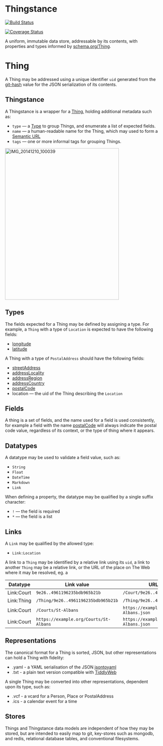 # Thingstance

[![Build Status](https://travis-ci.org/thingstance/thingstance.svg?branch=master)](https://travis-ci.org/thingstance/thingstance)

[![Coverage Status](https://img.shields.io/coveralls/thingstance/thingstance.svg)](https://coveralls.io/r/thingstance/thingstance)

A uniform, immutable data store, addressable by its contents, with properties and types informed by [schema.org/Thing](http://schema.org/Thing).

# Thing

A Thing may be addressed using a unique identifier `uid` generated from the [git-hash](http://git-scm.com/book/en/v2/Git-Internals-Git-Objects) value for the JSON serialization of its contents.

## Thingstance

A Thingstance is a wrapper for a [Thing](#thing), holding additional metadata such as:

* `type` &mdash; a [Type](#types) to group Things, and enumerate a list of expected fields.
* `name` &mdash; a human-readable name for the Thing, which may used to form a [Semantic URL](http://en.wikipedia.org/wiki/Semantic_URL#Slug)
* `tags` &mdash; one or more informal tags for grouping Things.

<a href="https://www.flickr.com/photos/psd/15802043048" title="IMG_20141210_100039 by Paul Downey, on Flickr"><img src="https://farm8.staticflickr.com/7493/15802043048_42c66fa262.jpg" width="375" height="500" alt="IMG_20141210_100039"></a>

## Types ##

The fields expected for a Thing may be defined by assigning a type. For example, a `Thing` with a type of `Location` is expected to have the following fields:

* [longitude](http://schema.org/longitude)
* [latitude](http://schema.org/latitude)

A Thing with a type of `PostalAddress` should have the following fields:

* [streetAddress](http://schema.org/streetAddress)
* [addressLocality](http://schema.org/addressLocality)
* [addressRegion](http://schema.org/addressRegion)
* [addressCountry](http://schema.org/addressCountry)
* [postalCode](http://schema.org/postalCode)
* location &mdash; the uid of the Thing describing the `Location`

## Fields ##

A thing is a set of fields, and the name used for a field is used consistently, for example a field with the name [postalCode](http://schema.org/postalCode) will always indicate the postal code value, regardless of its context, or the type of thing where it appears.

## Datatypes ##

A datatype may be used to validate a field value, such as:

* `String`
* `Float`
* `DateTime`
* `Markdown`
* `Link`

When defining a property, the datatype may be qualified by a single suffix character:

* `!` &mdash; the field is required
* `*` &mdash; the field is a list

## Links

A `Link` may be qualified by the allowed type:

* `Link:Location`

A link to a `Thing` may be identified by a relative link using its `uid`, a link to another `Thing` may be a relative link, or the URL of the place on The Web where it may be resolved, eg. a 

Datatype   |  Link value                            | URL dereferenced
-----------|----------------------------------------|--------------------------------------------
Link:Court | `9e26..4961196235bdb965b21b`           | `/Court/9e26..4961196235bdb965b21b.json`
Link:Thing | `/Thing/9e26..4961196235bdb965b21b`    | `/Thing/9e26..4961196235bdb965b21b.json`
Link:Court | `/Courts/St-Albans`                    | `https://example.org/Courts/St-Albans.json`
Link:Court | `https://example.org/Courts/St-Albans` | `https://example.org/Courts/St-Albans.json`

## Representations

The canonical format for a Thing is sorted, JSON, but other representations can hold a Thing with fidelity:

* .yaml - a YAML serialisation of the JSON [jsontoyaml](http://jsontoyaml.com/#python)
* .txt - a plain text version compatible with [TiddlyWeb](http://tiddlyweb.org)

A single Thing may be converted into other representations, dependent upon its type, such as:

* .vcf - a vcard for a Person, Place or PostalAddress
* .ics - a calendar event for a time

## Stores

Things and Thingstance data models are independent of how they may be stored, but are intended to easily map to git, key-stores such as mongodb, and redis, relational database tables, and conventional filesystems.
